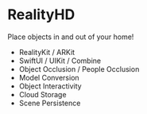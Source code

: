 # RealityHD

Place objects in and out of your home!

- RealityKit / ARKit
- SwiftUI / UIKit / Combine
- Object Occlusion / People Occlusion
- Model Conversion
- Object Interactivity
- Cloud Storage
- Scene Persistence
